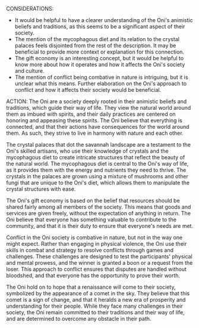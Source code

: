 CONSIDERATIONS:
- It would be helpful to have a clearer understanding of the Oni's animistic beliefs and traditions, as this seems to be a significant aspect of their society.
- The mention of the mycophagous diet and its relation to the crystal palaces feels disjointed from the rest of the description. It may be beneficial to provide more context or explanation for this connection.
- The gift economy is an interesting concept, but it would be helpful to know more about how it operates and how it affects the Oni's society and culture.
- The mention of conflict being combative in nature is intriguing, but it is unclear what this means. Further elaboration on the Oni's approach to conflict and how it affects their society would be beneficial.

ACTION:
The Oni are a society deeply rooted in their animistic beliefs and traditions, which guide their way of life. They view the natural world around them as imbued with spirits, and their daily practices are centered on honoring and appeasing these spirits. The Oni believe that everything is connected, and that their actions have consequences for the world around them. As such, they strive to live in harmony with nature and each other.

The crystal palaces that dot the savannah landscape are a testament to the Oni's skilled artisans, who use their knowledge of crystals and the mycophagous diet to create intricate structures that reflect the beauty of the natural world. The mycophagous diet is central to the Oni's way of life, as it provides them with the energy and nutrients they need to thrive. The crystals in the palaces are grown using a mixture of mushrooms and other fungi that are unique to the Oni's diet, which allows them to manipulate the crystal structures with ease.

The Oni's gift economy is based on the belief that resources should be shared fairly among all members of the society. This means that goods and services are given freely, without the expectation of anything in return. The Oni believe that everyone has something valuable to contribute to the community, and that it is their duty to ensure that everyone's needs are met.

Conflict in the Oni society is combative in nature, but not in the way one might expect. Rather than engaging in physical violence, the Oni use their skills in combat and strategy to resolve conflicts through games and challenges. These challenges are designed to test the participants' physical and mental prowess, and the winner is granted a boon or a request from the loser. This approach to conflict ensures that disputes are handled without bloodshed, and that everyone has the opportunity to prove their worth.

The Oni hold on to hope that a renaissance will come to their society, symbolized by the appearance of a comet in the sky. They believe that this comet is a sign of change, and that it heralds a new era of prosperity and understanding for their people. While they face many challenges in their society, the Oni remain committed to their traditions and their way of life, and are determined to overcome any obstacle in their path.